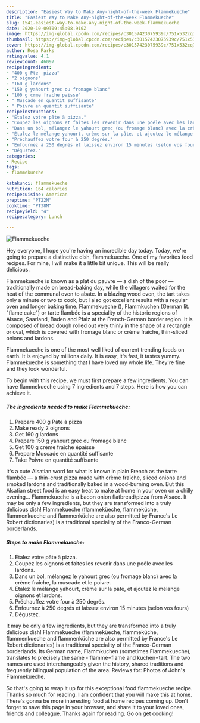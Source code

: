 ```yaml
---
description: "Easiest Way to Make Any-night-of-the-week Flammekueche"
title: "Easiest Way to Make Any-night-of-the-week Flammekueche"
slug: 1541-easiest-way-to-make-any-night-of-the-week-flammekueche
date: 2020-10-09T09:45:08.910Z
image: https://img-global.cpcdn.com/recipes/c30157423075939c/751x532cq70/flammekueche-photo-principale-de-la-recette.jpg
thumbnail: https://img-global.cpcdn.com/recipes/c30157423075939c/751x532cq70/flammekueche-photo-principale-de-la-recette.jpg
cover: https://img-global.cpcdn.com/recipes/c30157423075939c/751x532cq70/flammekueche-photo-principale-de-la-recette.jpg
author: Rosa Parks
ratingvalue: 4.1
reviewcount: 46097
recipeingredient:
- "400 g Pte  pizza"
- "2 oignons"
- "160 g lardons"
- "150 g yahourt grec ou fromage blanc"
- "100 g crme frache paisse"
- " Muscade en quantit suffisante"
- " Poivre en quantit suffisante"
recipeinstructions:
- "Étalez votre pâte à pizza."
- "Coupez les oignons et faites les revenir dans une poêle avec les lardons."
- "Dans un bol, mélangez le yahourt grec (ou fromage blanc) avec la crème fraîche, la muscade et le poivre."
- "Étalez le mélange yahourt, crème sur la pâte, et ajoutez le mélange oignons et lardons."
- "Préchauffez votre four à 250 degrés."
- "Enfournez à 250 degrés et laissez environ 15 minutes (selon vos fours)"
- "Dégustez."
categories:
- Recipe
tags:
- flammekueche

katakunci: flammekueche 
nutrition: 164 calories
recipecuisine: American
preptime: "PT22M"
cooktime: "PT38M"
recipeyield: "4"
recipecategory: Lunch

---
```



![Flammekueche](https://img-global.cpcdn.com/recipes/c30157423075939c/751x532cq70/flammekueche-photo-principale-de-la-recette.jpg)

Hey everyone, I hope you're having an incredible day today. Today, we're going to prepare a distinctive dish, flammekueche. One of my favorites food recipes. For mine, I will make it a little bit unique. This will be really delicious.

Flammekueche is known as a plat du pauvre — a dish of the poor — traditionally made on bread-baking day, while the villagers waited for the heat of the communal oven to abate. In a blazing wood oven, the tart takes only a minute or two to cook, but I also got excellent results with a regular oven and longer baking time. Flammekueche (), Flammkuchen (German lit. &#34;flame cake&#34;) or tarte flambée is a speciality of the historic regions of Alsace, Saarland, Baden and Pfalz at the French-German border region. It is composed of bread dough rolled out very thinly in the shape of a rectangle or oval, which is covered with fromage blanc or crème fraîche, thin-sliced onions and lardons.

Flammekueche is one of the most well liked of current trending foods on earth. It is enjoyed by millions daily. It is easy, it's fast, it tastes yummy. Flammekueche is something that I have loved my whole life. They're fine and they look wonderful.


To begin with this recipe, we must first prepare a few ingredients. You can have flammekueche using 7 ingredients and 7 steps. Here is how you can achieve it.

<!--inarticleads1-->

##### The ingredients needed to make Flammekueche:

1. Prepare 400 g Pâte à pizza
1. Make ready 2 oignons
1. Get 160 g lardons
1. Prepare 150 g yahourt grec ou fromage blanc
1. Get 100 g crème fraîche épaisse
1. Prepare  Muscade en quantité suffisante
1. Take  Poivre en quantité suffisante


It&#39;s a cute Alsatian word for what is known in plain French as the tarte flambée — a thin-crust pizza made with crème fraîche, sliced onions and smoked lardons and traditionally baked in a wood-burning oven. But this Alsatian street food is an easy treat to make at home in your oven on a chilly evening… Flammekueche is a bacon onion flatbread/pizza from Alsace. It may be only a few ingredients, but they are transformed into a truly delicious dish! Flammekueche (flammeküeche, flammeküche, flammenkueche and flammenküche are also permitted by France&#39;s Le Robert dictionaries) is a traditional speciality of the Franco-German borderlands. 

<!--inarticleads2-->

##### Steps to make Flammekueche:

1. Étalez votre pâte à pizza.
1. Coupez les oignons et faites les revenir dans une poêle avec les lardons.
1. Dans un bol, mélangez le yahourt grec (ou fromage blanc) avec la crème fraîche, la muscade et le poivre.
1. Étalez le mélange yahourt, crème sur la pâte, et ajoutez le mélange oignons et lardons.
1. Préchauffez votre four à 250 degrés.
1. Enfournez à 250 degrés et laissez environ 15 minutes (selon vos fours)
1. Dégustez.


It may be only a few ingredients, but they are transformed into a truly delicious dish! Flammekueche (flammeküeche, flammeküche, flammenkueche and flammenküche are also permitted by France&#39;s Le Robert dictionaries) is a traditional speciality of the Franco-German borderlands. Its German name, Flammkuchen (sometimes Flammekueche), translates to precisely the same - flamme=flame and kuchen=tart. The two names are used interchangeably given the history, shared traditions and frequently bilingual population of the area. Reviews for: Photos of John&#39;s Flammekueche. 

So that's going to wrap it up for this exceptional food flammekueche recipe. Thanks so much for reading. I am confident that you will make this at home. There's gonna be more interesting food at home recipes coming up. Don't forget to save this page in your browser, and share it to your loved ones, friends and colleague. Thanks again for reading. Go on get cooking!
